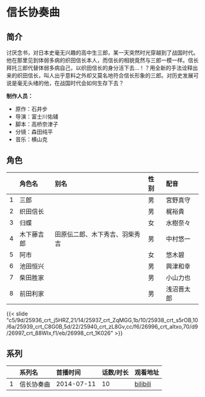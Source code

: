 # 信长协奏曲


## 简介

讨厌念书，对日本史毫无兴趣的高中生三郎，某一天突然时光穿越到了战国时代。他在那里见到体弱多病的织田信长本人，而信长的相貌竟然与三郎一模一样。信长拜托三郎代替体弱多病自己，以织田信长的身分活下去…！？用全新的手法诠释出来的织田信长，叫人出乎意料之外却又莫名地符合信长形象的三郎。对历史发展可说是毫无头绪的他，在战国时代会如何生存下去？

**制作人员：**
- 原作：石井步
- 导演：富士川佑辅
- 脚本：高桥奈津子
- 分镜：森田纯平
- 音乐：横山克

## 角色

|     |   角色名   |   别名  | 性别 |  配音  |
|:--- |:------  |:----      |:---  |:--   |
| 1 | 三郎 |  | 男 | 宮野真守 |
| 2 | 织田信长 |  | 男 | 梶裕貴 |
| 3 | 归蝶 |  | 女 | 水樹奈々 |
| 4 | 木下藤吉郎 | 田原伝二郎、木下秀吉、羽柴秀吉 | 男 | 中村悠一 |
| 5 | 阿市 |  | 女 | 悠木碧 |
| 6 | 池田恒兴 |  | 男 | 興津和幸 |
| 7 | 柴田胜家 |  | 男 | 小山力也 |
| 8 | 前田利家 |  | 男 | 浅沼晋太郎 |

{{< slide "c5/9d/25936_crt_j5HRZ,21/14/25937_crt_ZqMGG,1b/10/25938_crt_s5rOB,10/6a/25939_crt_C8G0B,5d/22/25940_crt_zL8Gv,cc/f6/26996_crt_aItxo,70/d9/26997_crt_88WIx,f1/eb/26998_crt_1K026" >}}

## 系列

|     | 系列名   | 首播时间       | 话数/时长 | 观看地址                                                       |
|:----|:------|:-----------|:------|:-----------------------------------------------------------|
| 1   | 信长协奏曲 | 2014-07-11 | 10    | [bilibili](https://www.bilibili.com/bangumi/play/ep270770) |



